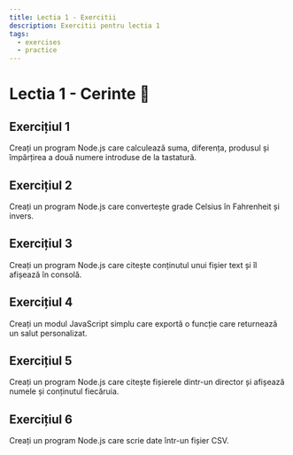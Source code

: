 ```yaml
---
title: Lectia 1 - Exercitii
description: Exercitii pentru lectia 1
tags:
  - exercises
  - practice
---
```


# Lectia 1 - Cerinte 🏫

## Exercițiul 1

Creați un program Node.js care calculează suma, diferența, produsul și împărțirea a două numere introduse de la tastatură.

## Exercițiul 2

Creați un program Node.js care convertește grade Celsius în Fahrenheit și invers.

## Exercițiul 3

Creați un program Node.js care citește conținutul unui fișier text și îl afișează în consolă.

## Exercițiul 4

Creați un modul JavaScript simplu care exportă o funcție care returnează un salut personalizat.

## Exercițiul 5

Creați un program Node.js care citește fișierele dintr-un director și afișează numele și conținutul fiecăruia.

## Exercițiul 6

Creați un program Node.js care scrie date într-un fișier CSV.
